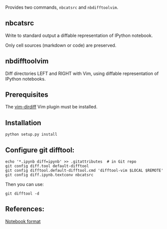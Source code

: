 Provides two commands, `nbcatsrc` and `nbdifftoolvim`.

## nbcatsrc

Write to standard output a diffable representation of IPython notebook.

Only cell sources (markdown or code) are preserved.

## nbdifftoolvim

Diff directories LEFT and RIGHT with Vim, using diffable representation of
IPython notebooks.

## Prerequisites

The [vim-dirdiff](https://github.com/will133/vim-dirdiff) Vim plugin must be installed.

## Installation

    python setup.py install

## Configure git difftool:

    echo '*.ipynb diff=ipynb' >> .gitattributes  # in Git repo
    git config diff.tool default-difftool
    git config difftool.default-difftool.cmd 'difftool-vim $LOCAL $REMOTE'
    git config diff.ipynb.textconv nbcatsrc

Then you can use:

    git difftool -d

## References:

[Notebook format](http://ipython.org/ipython-doc/dev/notebook/nbformat.html)

